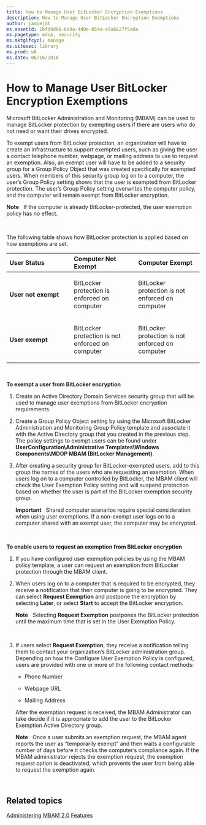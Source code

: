 ```yaml
---
title: How to Manage User BitLocker Encryption Exemptions
description: How to Manage User BitLocker Encryption Exemptions
author: jamiejdt
ms.assetid: 1bfd9d66-6a9a-4d0e-b54a-e5a6627f5ada
ms.pagetype: mdop, security
ms.mktglfcycl: manage
ms.sitesec: library
ms.prod: w8
ms.date: 06/16/2016
---
```



# How to Manage User BitLocker Encryption Exemptions


Microsoft BitLocker Administration and Monitoring (MBAM) can be used to manage BitLocker protection by exempting users if there are users who do not need or want their drives encrypted.

To exempt users from BitLocker protection, an organization will have to create an infrastructure to support exempted users, such as giving the user a contact telephone number, webpage, or mailing address to use to request an exemption. Also, an exempt user will have to be added to a security group for a Group Policy Object that was created specifically for exempted users. When members of this security group log on to a computer, the user’s Group Policy setting shows that the user is exempted from BitLocker protection. The user’s Group Policy setting overwrites the computer policy, and the computer will remain exempt from BitLocker encryption.

**Note**  
If the computer is already BitLocker-protected, the user exemption policy has no effect.

 

The following table shows how BitLocker protection is applied based on how exemptions are set.

<table>
<colgroup>
<col width="33%" />
<col width="33%" />
<col width="33%" />
</colgroup>
<thead>
<tr class="header">
<th align="left">User Status</th>
<th align="left">Computer Not Exempt</th>
<th align="left">Computer Exempt</th>
</tr>
</thead>
<tbody>
<tr class="odd">
<td align="left"><p><strong>User not exempt</strong></p></td>
<td align="left"><p>BitLocker protection is enforced on computer</p></td>
<td align="left"><p>BitLocker protection is not enforced on computer</p></td>
</tr>
<tr class="even">
<td align="left"><p><strong>User exempt</strong></p></td>
<td align="left"><p>BitLocker protection is not enforced on computer</p></td>
<td align="left"><p>BitLocker protection is not enforced on computer</p></td>
</tr>
</tbody>
</table>

 

**To exempt a user from BitLocker encryption**

1.  Create an Active Directory Domain Services security group that will be used to manage user exemptions from BitLocker encryption requirements.

2.  Create a Group Policy Object setting by using the Microsoft BitLocker Administration and Monitoring Group Policy template and associate it with the Active Directory group that you created in the previous step. The policy settings to exempt users can be found under **UserConfiguration\\Administrative Templates\\Windows Components\\MDOP MBAM (BitLocker Management)**.

3.  After creating a security group for BitLocker-exempted users, add to this group the names of the users who are requesting an exemption. When users log on to a computer controlled by BitLocker, the MBAM client will check the User Exemption Policy setting and will suspend protection based on whether the user is part of the BitLocker exemption security group.

    **Important**  
    Shared computer scenarios require special consideration when using user exemptions. If a non-exempt user logs on to a computer shared with an exempt user, the computer may be encrypted.

     

**To enable users to request an exemption from BitLocker encryption**

1.  If you have configured user exemption policies by using the MBAM policy template, a user can request an exemption from BitLocker protection through the MBAM client.

2.  When users log on to a computer that is required to be encrypted, they receive a notification that their computer is going to be encrypted. They can select **Request Exemption** and postpone the encryption by selecting **Later**, or select **Start** to accept the BitLocker encryption.

    **Note**  
    Selecting **Request Exemption** postpones the BitLocker protection until the maximum time that is set in the User Exemption Policy.

     

3.  If users select **Request Exemption**, they receive a notification telling them to contact your organization’s BitLocker administration group. Depending on how the Configure User Exemption Policy is configured, users are provided with one or more of the following contact methods:

    -   Phone Number

    -   Webpage URL

    -   Mailing Address

    After the exemption request is received, the MBAM Administrator can take decide if it is appropriate to add the user to the BitLocker Exemption Active Directory group.

    **Note**  
    Once a user submits an exemption request, the MBAM agent reports the user as “temporarily exempt” and then waits a configurable number of days before it checks the computer’s compliance again. If the MBAM administrator rejects the exemption request, the exemption request option is deactivated, which prevents the user from being able to request the exemption again.

     

## Related topics


[Administering MBAM 2.0 Features](administering-mbam-20-features-mbam-2.md)

 

 





